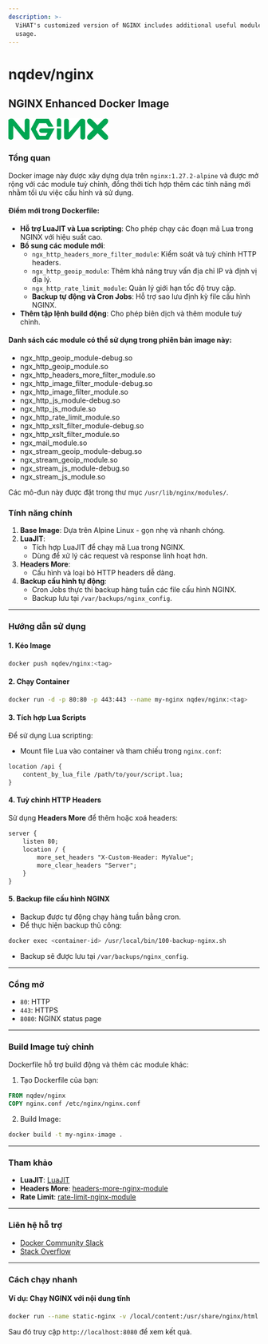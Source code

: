 ```yaml
---
description: >-
  ViHAT's customized version of NGINX includes additional useful modules for
  usage.
---
```


# nqdev/nginx

## NGINX Enhanced Docker Image

![](https://raw.githubusercontent.com/docker-library/docs/01c12653951b2fe592c1f93a13b4e289ada0e3a1/nginx/logo.png)

### Tổng quan

Docker image này được xây dựng dựa trên `nginx:1.27.2-alpine` và được mở rộng với các module tuỳ chỉnh, đồng thời tích hợp thêm các tính năng mới nhằm tối ưu việc cấu hình và sử dụng.

#### **Điểm mới trong Dockerfile**:

* **Hỗ trợ LuaJIT và Lua scripting**: Cho phép chạy các đoạn mã Lua trong NGINX với hiệu suất cao.
* **Bổ sung các module mới**:
  * `ngx_http_headers_more_filter_module`: Kiểm soát và tuỳ chỉnh HTTP headers.
  * `ngx_http_geoip_module`: Thêm khả năng truy vấn địa chỉ IP và định vị địa lý.
  * `ngx_http_rate_limit_module`: Quản lý giới hạn tốc độ truy cập.
  * **Backup tự động và Cron Jobs**: Hỗ trợ sao lưu định kỳ file cấu hình NGINX.
* **Thêm tập lệnh build động**: Cho phép biên dịch và thêm module tuỳ chỉnh.

#### **Danh sách các module có thể sử dụng trong phiên bản image này**:

* ngx\_http\_geoip\_module-debug.so
* ngx\_http\_geoip\_module.so
* ngx\_http\_headers\_more\_filter\_module.so
* ngx\_http\_image\_filter\_module-debug.so
* ngx\_http\_image\_filter\_module.so
* ngx\_http\_js\_module-debug.so
* ngx\_http\_js\_module.so
* ngx\_http\_rate\_limit\_module.so
* ngx\_http\_xslt\_filter\_module-debug.so
* ngx\_http\_xslt\_filter\_module.so
* ngx\_mail\_module.so
* ngx\_stream\_geoip\_module-debug.so
* ngx\_stream\_geoip\_module.so
* ngx\_stream\_js\_module-debug.so
* ngx\_stream\_js\_module.so

Các mô-đun này được đặt trong thư mục `/usr/lib/nginx/modules/`.

### **Tính năng chính**

1. **Base Image**: Dựa trên Alpine Linux - gọn nhẹ và nhanh chóng.
2. **LuaJIT**:
   * Tích hợp LuaJIT để chạy mã Lua trong NGINX.
   * Dùng để xử lý các request và response linh hoạt hơn.
3. **Headers More**:
   * Cấu hình và loại bỏ HTTP headers dễ dàng.
4. **Backup cấu hình tự động**:
   * Cron Jobs thực thi backup hàng tuần các file cấu hình NGINX.
   * Backup lưu tại `/var/backups/nginx_config`.

***

### **Hướng dẫn sử dụng**

#### 1. **Kéo Image**

```bash
docker push nqdev/nginx:<tag>
```

#### 2. **Chạy Container**

```bash
docker run -d -p 80:80 -p 443:443 --name my-nginx nqdev/nginx:<tag>
```

#### 3. **Tích hợp Lua Scripts**

Để sử dụng Lua scripting:

* Mount file Lua vào container và tham chiếu trong `nginx.conf`:

```nginx
location /api {
    content_by_lua_file /path/to/your/script.lua;
}
```

#### 4. **Tuỳ chỉnh HTTP Headers**

Sử dụng **Headers More** để thêm hoặc xoá headers:

```nginx
server {
    listen 80;
    location / {
        more_set_headers "X-Custom-Header: MyValue";
        more_clear_headers "Server";
    }
}
```

#### 5. **Backup file cấu hình NGINX**

* Backup được tự động chạy hàng tuần bằng cron.
* Để thực hiện backup thủ công:

```bash
docker exec <container-id> /usr/local/bin/100-backup-nginx.sh
```

* Backup sẽ được lưu tại `/var/backups/nginx_config`.

***

### **Cổng mở**

* `80`: HTTP
* `443`: HTTPS
* `8080`: NGINX status page

***

### **Build Image tuỳ chỉnh**

Dockerfile hỗ trợ build động và thêm các module khác:

1. Tạo Dockerfile của bạn:

```dockerfile
FROM nqdev/nginx
COPY nginx.conf /etc/nginx/nginx.conf
```

2. Build Image:

```bash
docker build -t my-nginx-image .
```

***

### **Tham khảo**

* **LuaJIT**: [LuaJIT](https://github.com/LuaJIT/LuaJIT)
* **Headers More**: [headers-more-nginx-module](https://github.com/openresty/headers-more-nginx-module)
* **Rate Limit**: [rate-limit-nginx-module](https://github.com/weserv/rate-limit-nginx-module)

***

### **Liên hệ hỗ trợ**

* [Docker Community Slack](https://dockr.ly/comm-slack)
* [Stack Overflow](https://stackoverflow.com/questions/tagged/nginx)

***

### **Cách chạy nhanh**

#### Ví dụ: Chạy NGINX với nội dung tĩnh

```bash
docker run --name static-nginx -v /local/content:/usr/share/nginx/html:ro -p 8080:80 my-nginx-image
```

Sau đó truy cập `http://localhost:8080` để xem kết quả.
